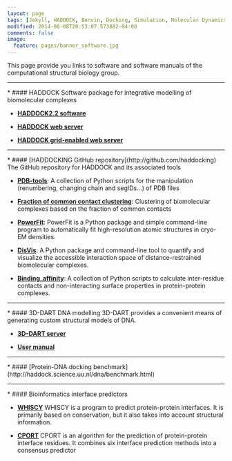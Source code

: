 ```yaml
---
layout: page
tags: [Jekyll, HADDOCK, Bonvin, Docking, Simulation, Molecular Dynamics, Structural Biology, Computational Biology, Modelling, Protein Structure]
modified: 2014-08-08T20:53:07.573882-04:00
comments: false
image:
  feature: pages/banner_software.jpg
---
```


This page provide you links to software and software manuals of the computational structural biology group.
<HR>
* #### HADDOCK
  Software package for integrative modelling of biomolecular complexes

  * [**HADDOCK2.2 software**](/software/haddock2.2/haddock.html)

  * [**HADDOCK web server**](http://haddock.science.uu.nl/services/HADDOCK)

  * [**HADDOCK grid-enabled web server**](http://haddock.science.uu.nl/enmr/services/HADDOCK)
<HR>
* #### [HADDOCKING GitHub repository](http://github.com/haddocking)
  The GitHub repository for HADDOCK and its associated tools

  * [**PDB-tools**](http://github.com/haddocking/pdb-tools):
  A collection of Python scripts for the manipulation (renumbering, changing chain and segIDs...) of PDB files

  * [**Fraction of common contact clustering**](http://github.com/haddocking/fcc):
  Clustering of biomolecular complexes based on the fraction of common contacts

  * [**PowerFit**](https://github.com/haddocking/powerfit):
  PowerFit is a Python package and simple command-line program to automatically fit high-resolution atomic structures in cryo-EM densities.

  * [**DisVis**](https://github.com/haddocking/disvis):
  A Python package and command-line tool to quantify and visualize the accessible interaction space of distance-restrained biomolecular complexes.

  * [**Binding_affinity**](https://github.com/haddocking/binding_affinity):
  A collection of Python scripts to calculate inter-residue contacts and non-interacting surface properties in protein-protein complexes.

<HR>
* #### 3D-DART DNA modelling
  3D-DART provides a convenient means of generating custom structural models of DNA.

  * [**3D-DART server**](http://haddock.science.uu.nl/enmr/services/3DDART)

  * [**User manual**](http://haddock.science.uu.nl/enmr/services/3DDART/DARTusage.html)
<HR>
* #### [Protein-DNA docking benchmark](http://haddock.science.uu.nl/dna/benchmark.html)
<HR>
* #### Bioinformatics interface predictors

  * [**WHISCY**](http://nmr.chem.uu.nl/Software/whiscy/index.html)
  WHISCY is a program to predict protein-protein interfaces. It is primarily based on conservation, but it also takes into account structural information.

  * [**CPORT**](http://haddock.science.uu.nl/services/CPORT)
  CPORT is an algorithm for the prediction of protein-protein interface residues. It combines six interface prediction methods into a consensus predictor
